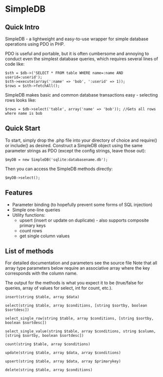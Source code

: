 SimpleDB
========

Quick Intro
-----------

SimpleDB - a lightweight and easy-to-use wrapper for simple database operations using PDO in PHP.

PDO is useful and portable, but it is often cumbersome and annoying to conduct
even the simplest database queries, which requires several lines of code like:

    $sth = $db->('SELECT * FROM table WHERE name=:name AND userid=:userid');
    $sth->execute(array(':name' => 'bob', ':userid' => 1));
    $rows = $sth->fetchAll();

SimpleDB makes basic and common database transactions easy - selecting rows looks like:

    $rows = $db->select('table', array('name' => 'bob')); //Gets all rows where name is bob

Quick Start
-----------

To start, simply drop the .php file into your directory of choice and
require() or include() as desired. Construct a SimpleDB object using the same
parameter strings as PDO (except the config strings, leave those out):

    $myDB = new SimpleDB('sqlite:databasename.db');

Then you can access the SimpleDB methods directly:

    $myDB->select();

Features
--------
* Parameter binding (to hopefully prevent some forms of SQL injection)
* Simple one-line queries
* Utility functions:
    * upsert (insert or update on duplicate) - also supports composite primary keys
    * count rows
    * get single column values

List of methods
-----------------

For detailed documentation and parameters see the source file 
Note that all array type parameters below require an associative array where
the key corresponds with the column name.

The output for the methods is  what you expect it to be (true/false for queries,
array of values for select, int for count, etc.).

    insert(string $table, array $data)

    select(string $table, array $conditions, [string $sortby, boolean $sortdesc])

    select_single_row(string $table, array $conditions, [string $sortby, boolean $sortdesc])

    select_single_value(string $table, array $conditions, string $column, [string $sortby, boolean $sortdesc])

    count(string $table, array $conditions)

    update(string $table, array $data, array $conditions)

    upsert(string $table, array $data, array $primarykey)

    delete(string $table, array $conditions)
